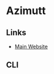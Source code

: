 # Azimutt

## Links

- [Main Website](https://azimutt.app)

## CLI

<!--
npx azimutt explore $db_url
npx azimutt analyze $db_url
-->
